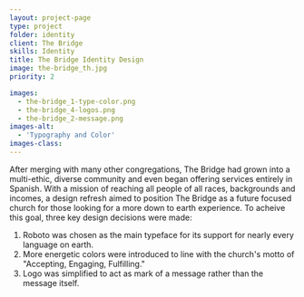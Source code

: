 ```yaml
---
layout: project-page
type: project
folder: identity
client: The Bridge
skills: Identity
title: The Bridge Identity Design
image: the-bridge_th.jpg
priority: 2

images: 
  - the-bridge_1-type-color.png
  - the-bridge_4-logos.png
  - the-bridge_2-message.png
images-alt:
  - 'Typography and Color'
images-class:
---
```


After merging with many other congregations, The Bridge had grown into a multi-ethic, diverse community and even began offering services entirely in Spanish. With a mission of reaching all people of all races, backgrounds and incomes, a design refresh aimed to position The Bridge as a future focused church for those looking for a more down to earth experience. To acheive this goal, three key design decisions were made:

1. Roboto was chosen as the main typeface for its support for nearly every language on earth.
2. More energetic colors were introduced to line with the church's motto of "Accepting, Engaging, Fulfilling."
3. Logo was simplified to act as mark of a message rather than the message itself.